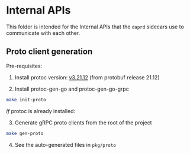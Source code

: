 # Internal APIs

This folder is intended for the Internal APIs that the `daprd` sidecars use to communicate with each other.

## Proto client generation

Pre-requisites:
1. Install protoc version: [v3.21.12](https://github.com/protocolbuffers/protobuf/releases/tag/v21.12) (from protobuf release 21.12)

2. Install protoc-gen-go and protoc-gen-go-grpc

```bash
make init-proto
```

*If* protoc is already installed:

3. Generate gRPC proto clients from the root of the project

```bash
make gen-proto
```

4. See the auto-generated files in `pkg/proto`